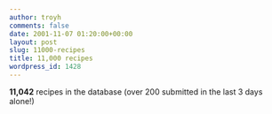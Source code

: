 ```yaml
---
author: troyh
comments: false
date: 2001-11-07 01:20:00+00:00
layout: post
slug: 11000-recipes
title: 11,000 recipes
wordpress_id: 1428
---
```


**11,042** recipes in the database (over 200 submitted in the last 3 days alone!)
